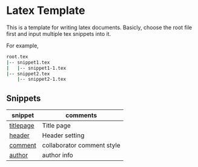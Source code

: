 # Latex Template

This is a template for writing latex documents.
Basicly, choose the root file first and input multiple tex snippets into it.

For example,
```bash
root.tex
|-- snippet1.tex
|   |-- snippet1-1.tex
|-- snippet2.tex
    |-- snippet2-1.tex
```

## Snippets

| snippet                            | comments                   |
| ---------------------------------- | -------------------------- |
| [titlepage](snippet/titlepage.tex) | Title page                 |
| [header](snippet/header.tex)       | Header setting             |
| [comment](snippet/comment.tex)     | collaborator comment style |
| [author](snippet/author.tex)       | author info                |

